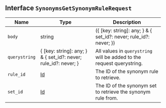 ## Interface `SynonymsGetSynonymRuleRequest`

| Name | Type | Description |
| - | - | - |
| `body` | string | ({ [key: string]: any; } & { set_id?: never; rule_id?: never; }) | All values in `body` will be added to the request body. |
| `querystring` | { [key: string]: any; } & { set_id?: never; rule_id?: never; } | All values in `querystring` will be added to the request querystring. |
| `rule_id` | [Id](./Id.md) | The ID of the synonym rule to retrieve. |
| `set_id` | [Id](./Id.md) | The ID of the synonym set to retrieve the synonym rule from. |
